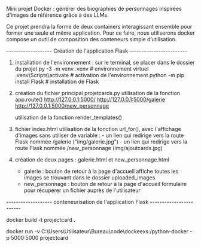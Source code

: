 Mini projet Docker : générer des biographies de personnages inspirées d’images de référence grâce à des LLMs.

Ce projet prendra la forme de deux containers interagissant ensemble pour former une seule et même application. Pour ce faire, nous utiliserons docker compose un outil de composition des conteneurs simple d’utilisation.

------------------- Création de l'application Flask ------------------------
1) installation de l'environnement :
    sur le terminal, se placer dans le dossier du projet
       py -3 -m venv .venv                # environnement virtuel
       .venv\Scripts\activate             # activation de l'environnement
       python -m pip install Flask        # installation de Flask

2) création du fichier principal projetcards.py
    utilisation de la fonction app.route()
    http://127.0.0.1:5000/
    http://127.0.0.1:5000/galerie
    http://127.0.0.1:5000/new_personnage

    utilisation de la fonction render_templates()

3) fichier index.html
    utilisation de la fonction url_for(), avec l'affichage d'images sans utiliser de variable :
        - un lien qui redirige vers la route Flask nommée /galerie ("img/galerie.jpg")
        - un lien qui redirige vers la route Flask nommée /new_personnage (img/ajoutcards.jpg)
    
4) création de deux pages : galerie.html et new_personnage.html
    - galerie : bouton de retour à la page d'accueil
                affiche toutes les images se trouvant dans le dossier uploaded_images
    - new_personnage : bouton de retour à la page d'accueil
                       formulaire pour récupérer un fichier auprès de l'utilisateur

------------------- conteneurisation de l'application Flask  ------------------------



docker build -t projectcard .

docker run -v C:\Users\Utilisateur\Bureau\code\dockeexs:/python-docker -p 5000:5000 projectcard